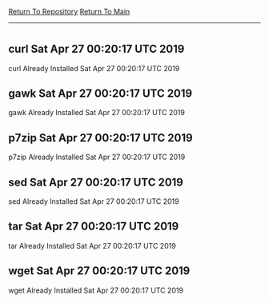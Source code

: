 [Return To Repository](https://github.com/deathbybandaid/piholeparser/)
[Return To Main](https://github.com/deathbybandaid/piholeparser/blob/master/RecentRunLogs/Mainlog.md)
____________________________________
# 
## curl Sat Apr 27 00:20:17 UTC 2019
curl Already Installed Sat Apr 27 00:20:17 UTC 2019
## gawk Sat Apr 27 00:20:17 UTC 2019
gawk Already Installed Sat Apr 27 00:20:17 UTC 2019
## p7zip Sat Apr 27 00:20:17 UTC 2019
p7zip Already Installed Sat Apr 27 00:20:17 UTC 2019
## sed Sat Apr 27 00:20:17 UTC 2019
sed Already Installed Sat Apr 27 00:20:17 UTC 2019
## tar Sat Apr 27 00:20:17 UTC 2019
tar Already Installed Sat Apr 27 00:20:17 UTC 2019
## wget Sat Apr 27 00:20:17 UTC 2019
wget Already Installed Sat Apr 27 00:20:17 UTC 2019
